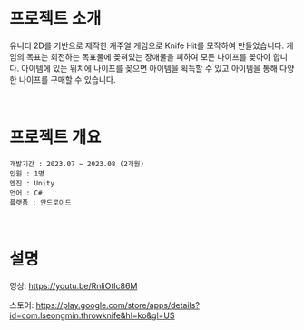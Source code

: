 # 프로젝트 소개

유니티 2D를 기반으로 제작한 캐주얼 게임으로 Knife Hit를 모작하여 만들었습니다. 게임의 목표는 회전하는 목표물에 꽂혀있는 장애물을 피하여 모든 나이프를 꽂아야 합니다. 아이템에 있는 위치에 나이프를 꽂으면 아이템을 획득할 수 있고 아이템을 통해 다양한 나이프를 구매할 수 있습니다.

&nbsp;

# 프로젝트 개요
```
개발기간 : 2023.07 ~ 2023.08 (2개월)
인원 : 1명
엔진 : Unity
언어 : C#
플랫폼 : 안드로이드
```

&nbsp;

# 설명
영상: https://youtu.be/RnliOtIc86M

스토어: https://play.google.com/store/apps/details?id=com.lseongmin.throwknife&hl=ko&gl=US